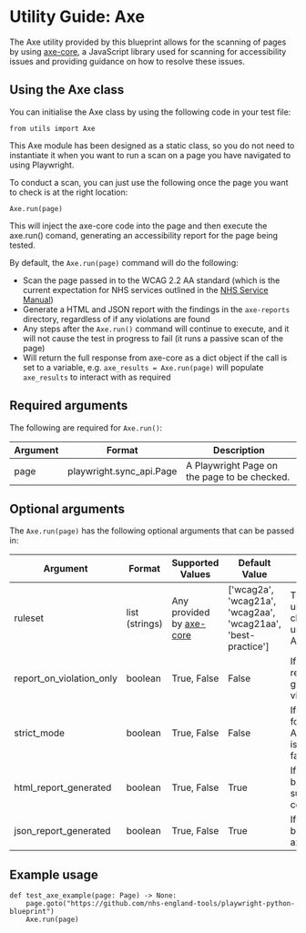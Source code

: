 # Utility Guide: Axe

The Axe utility provided by this blueprint allows for the scanning of pages by using [axe-core](https://github.com/dequelabs/axe-core), a JavaScript
library used for scanning for accessibility issues and providing guidance on how to resolve these issues.

## Using the Axe class

You can initialise the Axe class by using the following code in your test file:

    from utils import Axe

This Axe module has been designed as a static class, so you do not need to instantiate it when you want to run a scan on a page you have navigated to
using Playwright.

To conduct a scan, you can just use the following once the page you want to check is at the right location:

    Axe.run(page)

This will inject the axe-core code into the page and then execute the axe.run() comand, generating an accessibility report for the page being tested.

By default, the `Axe.run(page)` command will do the following:

* Scan the page passed in to the WCAG 2.2 AA standard (which is the current expectation for NHS services outlined in the [NHS Service Manual](https://service-manual.nhs.uk/accessibility/what-all-NHS-services-need-to-do))
* Generate a HTML and JSON report with the findings in the `axe-reports` directory, regardless of if any violations are found
* Any steps after the `Axe.run()` command will continue to execute, and it will not cause the test in progress to fail (it runs a passive scan of the page)
* Will return the full response from axe-core as a dict object if the call is set to a variable, e.g. `axe_results = Axe.run(page)` will populate `axe_results` to interact with as required

## Required arguments

The following are required for `Axe.run()`:

|Argument|Format|Description|
|--------|------|-----------|
|page|playwright.sync_api.Page|A Playwright Page on the page to be checked.|

## Optional arguments

The `Axe.run(page)` has the following optional arguments that can be passed in:

|Argument|Format|Supported Values|Default Value|Description|
|--------|------|----------------|-------------|-----------|
|ruleset |list (strings)|Any provided by [axe-core](https://www.deque.com/axe/core-documentation/api-documentation/)|['wcag2a', 'wcag21a', 'wcag2aa', 'wcag21aa', 'best-practice']|The tags that axe-core uses to filter specific checks. Defaulted to rules used for the WCAG 2.2 AA standard.|
|report_on_violation_only|boolean|True, False|False|If True, HTML and JSON reports will only be generated if at least one violation is found.|
|strict_mode|boolean|True, False|False|If True, when a violation is found an AxeAccessibilityException is raised, causing a test failure.|
|html_report_generated|boolean|True, False|True|If True, a HTML report will be generated summarising the axe-core findings.|
|json_report_generated|boolean|True, False|True|If True, a JSON report will be generated with the full axe-core findings.|

## Example usage

    def test_axe_example(page: Page) -> None:
        page.goto("https://github.com/nhs-england-tools/playwright-python-blueprint")
        Axe.run(page)
